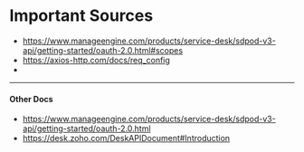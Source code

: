 # Important Sources
- https://www.manageengine.com/products/service-desk/sdpod-v3-api/getting-started/oauth-2.0.html#scopes
- https://axios-http.com/docs/req_config 
- 

______________________


#### Other Docs
- https://www.manageengine.com/products/service-desk/sdpod-v3-api/getting-started/oauth-2.0.html  
- https://desk.zoho.com/DeskAPIDocument#Introduction